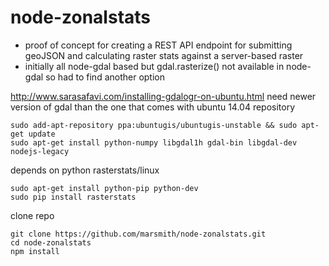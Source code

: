 # node-zonalstats

* proof of concept for creating a REST API endpoint for submitting geoJSON and calculating raster stats against a server-based raster
* initially all node-gdal based but gdal.rasterize() not available in node-gdal so had to find another option

http://www.sarasafavi.com/installing-gdalogr-on-ubuntu.html
need newer version of gdal than the one that comes with ubuntu 14.04 repository
```
sudo add-apt-repository ppa:ubuntugis/ubuntugis-unstable && sudo apt-get update
sudo apt-get install python-numpy libgdal1h gdal-bin libgdal-dev nodejs-legacy
```

depends on python rasterstats/linux
```
sudo apt-get install python-pip python-dev
sudo pip install rasterstats
```


clone repo
```
git clone https://github.com/marsmith/node-zonalstats.git
cd node-zonalstats
npm install
```
